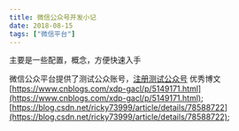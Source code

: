 ```yaml
---
title: 微信公众号开发小记 
date: 2018-08-15
tags: ["微信平台"]
---
```


主要是一些配置，概念，方便快速入手

<!--more-->

微信公众平台提供了测试公众账号，[注册测试公众号](http://mp.weixin.qq.com/debug/cgi-bin/sandbox?t=sandbox/login)
优秀博文<br>
[https://www.cnblogs.com/xdp-gacl/p/5149171.html](https://www.cnblogs.com/xdp-gacl/p/5149171.html);
[https://blog.csdn.net/ricky73999/article/details/78588722](https://blog.csdn.net/ricky73999/article/details/78588722);

